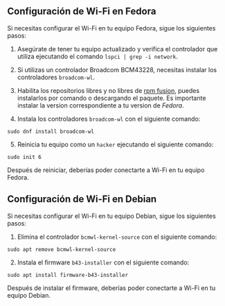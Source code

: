 ## Configuración de Wi-Fi en Fedora

Si necesitas configurar el Wi-Fi en tu equipo Fedora, sigue los siguientes pasos:

1. Asegúrate de tener tu equipo actualizado y verifica el controlador que utiliza ejecutando el comando `lspci | grep -i network`.

2. Si utilizas un controlador Broadcom BCM43228, necesitas instalar los controladores `broadcom-wl`.

3. Habilita los repositorios libres y no libres de [rpm fusion](https://rpmfusion.org/), puedes instalarlos por comando o descargando el paquete. Es importante instalar la version correspondiente a tu version de _Fedora_.

4. Instala los controladores `broadcom-wl` con el siguiente comando:

```shell
sudo dnf install broadcom-wl
```

5. Reinicia tu equipo como un `hacker` ejecutando el siguiente comando:

```shell
sudo init 6
```

Después de reiniciar, deberías poder conectarte a Wi-Fi en tu equipo Fedora.

## Configuración de Wi-Fi en Debian

Si necesitas configurar el Wi-Fi en tu equipo Debian, sigue los siguientes pasos:

1. Elimina el controlador `bcmwl-kernel-source` con el siguiente comando:

```shell
sudo apt remove bcmwl-kernel-source
```

2. Instala el firmware `b43-installer` con el siguiente comando:

```shell
sudo apt install firmware-b43-installer
```

Después de instalar el firmware, deberías poder conectarte a Wi-Fi en tu equipo Debian.
